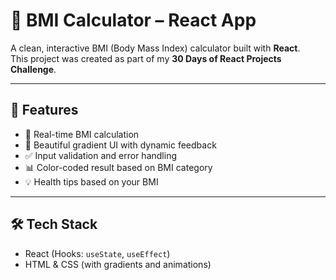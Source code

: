 # 💪 BMI Calculator – React App

A clean, interactive BMI (Body Mass Index) calculator built with **React**.  
This project was created as part of my **30 Days of React Projects Challenge**.

---

## 🚀 Features

- 📏 Real-time BMI calculation
- 🎨 Beautiful gradient UI with dynamic feedback
- ✅ Input validation and error handling
- 📊 Color-coded result based on BMI category
- 💡 Health tips based on your BMI

---

## 🛠️ Tech Stack

- React (Hooks: `useState`, `useEffect`)
- HTML & CSS (with gradients and animations)
